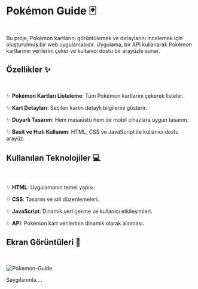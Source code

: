# Pokémon Guide 🃏
<br/>
Bu proje, Pokémon kartlarını görüntülemek ve detaylarını incelemek için oluşturulmuş bir web uygulamasıdır. 
Uygulama, bir API kullanarak Pokémon kartlarının verilerini çeker ve kullanıcı dostu bir arayüzle sunar.

## Özellikler ✨
<br/>

✨  **Pokémon Kartları Listeleme**: Tüm Pokémon kartlarını çekerek listeler.

✨ **Kart Detayları**: Seçilen kartın detaylı bilgilerini gösterir.

✨ **Duyarlı Tasarım**: Hem masaüstü hem de mobil cihazlara uygun tasarım.

✨ **Basit ve Hızlı Kullanım**: HTML, CSS ve JavaScript ile kullanıcı dostu arayüz.




## Kullanılan Teknolojiler 💻
<br/>

✨ **HTML**: Uygulamanın temel yapısı.

✨ **CSS**: Tasarım ve stil düzenlemeleri.

✨ **JavaScript**: Dinamik veri çekme ve kullanıcı etkileşimleri.

✨ **API**: Pokémon kart verilerinin dinamik olarak alınması.




## Ekran Görüntüleri 📸
<br/>

![Pokemon-Guide](https://github.com/user-attachments/assets/298872bc-b8e3-4611-8ec5-ad1b5243710b)


Saygılarımla....
